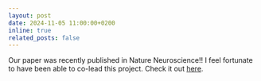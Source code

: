 ```yaml
---
layout: post
date: 2024-11-05 11:00:00+0200
inline: true
related_posts: false
---
```


Our paper was recently published in Nature Neuroscience!! I feel fortunate to have been able to co-lead this project. Check it out <a href="https://www.nature.com/articles/s41593-024-01765-6">here</a>.
